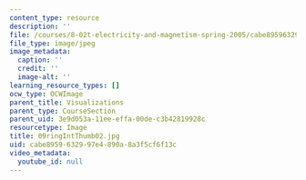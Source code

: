 ```yaml
---
content_type: resource
description: ''
file: /courses/8-02t-electricity-and-magnetism-spring-2005/cabe8959632997e4890a8a3f5cf6f13c_09ringIntThumb02.jpg
file_type: image/jpeg
image_metadata:
  caption: ''
  credit: ''
  image-alt: ''
learning_resource_types: []
ocw_type: OCWImage
parent_title: Visualizations
parent_type: CourseSection
parent_uid: 3e9d053a-11ee-effa-00de-c3b42819928c
resourcetype: Image
title: 09ringIntThumb02.jpg
uid: cabe8959-6329-97e4-890a-8a3f5cf6f13c
video_metadata:
  youtube_id: null
---
```

